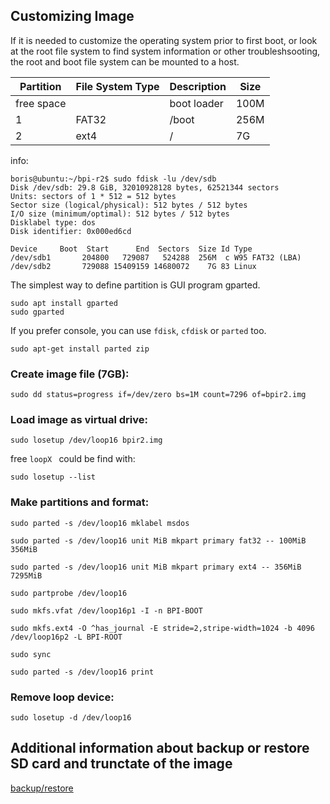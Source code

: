 ## Customizing Image

If it is needed to customize the operating system prior to first boot, or look at the root file system to find system information or other troubleshsooting, the root and boot file system can be mounted to a host.

| Partition | File System Type | Description | Size |
|-----------|------------------|-------------|------|
| free space|                  | boot loader | 100M |
| 1         | FAT32            | /boot       | 256M |
| 2         | ext4             | /           | 7G   |

info:

```
boris@ubuntu:~/bpi-r2$ sudo fdisk -lu /dev/sdb
Disk /dev/sdb: 29.8 GiB, 32010928128 bytes, 62521344 sectors
Units: sectors of 1 * 512 = 512 bytes
Sector size (logical/physical): 512 bytes / 512 bytes
I/O size (minimum/optimal): 512 bytes / 512 bytes
Disklabel type: dos
Disk identifier: 0x000ed6cd

Device     Boot  Start      End  Sectors  Size Id Type
/dev/sdb1       204800   729087   524288  256M  c W95 FAT32 (LBA)
/dev/sdb2       729088 15409159 14680072    7G 83 Linux
```


The simplest way to define partition is GUI program gparted.

```
sudo apt install gparted
sudo gparted
```

If you prefer console, you can use ```fdisk```, ```cfdisk``` or ```parted``` too.

```
sudo apt-get install parted zip
```
### Create image file (7GB):
```
sudo dd status=progress if=/dev/zero bs=1M count=7296 of=bpir2.img
```
### Load image as virtual drive:
```
sudo losetup /dev/loop16 bpir2.img
```

free  ```loopX ``` could be find with:
```
sudo losetup --list
```

### Make partitions and format:
```
sudo parted -s /dev/loop16 mklabel msdos

sudo parted -s /dev/loop16 unit MiB mkpart primary fat32 -- 100MiB 356MiB

sudo parted -s /dev/loop16 unit MiB mkpart primary ext4 -- 356MiB 7295MiB

sudo partprobe /dev/loop16

sudo mkfs.vfat /dev/loop16p1 -I -n BPI-BOOT

sudo mkfs.ext4 -O ^has_journal -E stride=2,stripe-width=1024 -b 4096 /dev/loop16p2 -L BPI-ROOT

sudo sync

sudo parted -s /dev/loop16 print
```

### Remove loop device:
```
sudo losetup -d /dev/loop16
```

## Additional information about backup or restore SD card and trunctate of the image
[backup/restore](backup_restore_image.md)
